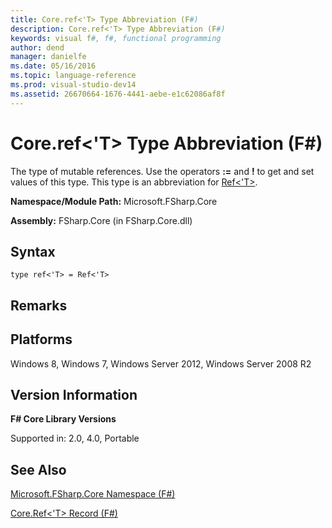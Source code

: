```yaml
---
title: Core.ref<'T> Type Abbreviation (F#)
description: Core.ref<'T> Type Abbreviation (F#)
keywords: visual f#, f#, functional programming
author: dend
manager: danielfe
ms.date: 05/16/2016
ms.topic: language-reference
ms.prod: visual-studio-dev14
ms.assetid: 26670664-1676-4441-aebe-e1c62086af8f 
---
```


# Core.ref<'T> Type Abbreviation (F#)

The type of mutable references. Use the operators **:=** and **!** to get and set values of this type. This type is an abbreviation for [Ref&lt;'T&gt;](https://msdn.microsoft.com/library/d816cd68-043d-4f2f-a8a1-01c3bb78f93d).

**Namespace/Module Path:** Microsoft.FSharp.Core

**Assembly:** FSharp.Core (in FSharp.Core.dll)


## Syntax

```
type ref<'T> = Ref<'T>
```

## Remarks

## Platforms
Windows 8, Windows 7, Windows Server 2012, Windows Server 2008 R2


## Version Information
**F# Core Library Versions**

Supported in: 2.0, 4.0, Portable




## See Also
[Microsoft.FSharp.Core Namespace &#40;F&#35;&#41;](Microsoft.FSharp.Core-Namespace-%5BFSharp%5D.md)

[Core.Ref&#60;'T&#62; Record &#40;F&#35;&#41;](Core.Ref%5B%27T%5D-Record-%5BFSharp%5D.md)

